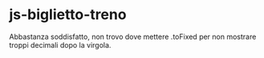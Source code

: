 # js-biglietto-treno

Abbastanza soddisfatto, non trovo dove mettere .toFixed per non mostrare troppi decimali dopo la virgola.